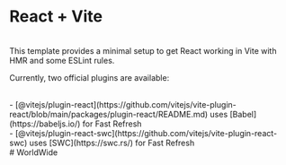 # React + Vite
<br/>
This template provides a minimal setup to get React working in Vite with HMR and some ESLint rules.
<br/>

Currently, two official plugins are available:

<br/>
- [@vitejs/plugin-react](https://github.com/vitejs/vite-plugin-react/blob/main/packages/plugin-react/README.md) uses [Babel](https://babeljs.io/) for Fast Refresh
<br/>
- [@vitejs/plugin-react-swc](https://github.com/vitejs/vite-plugin-react-swc) uses [SWC](https://swc.rs/) for Fast Refresh
<br/>
#   W o r l d W i d e 
<br/>
 
<br/>
 
<br/>